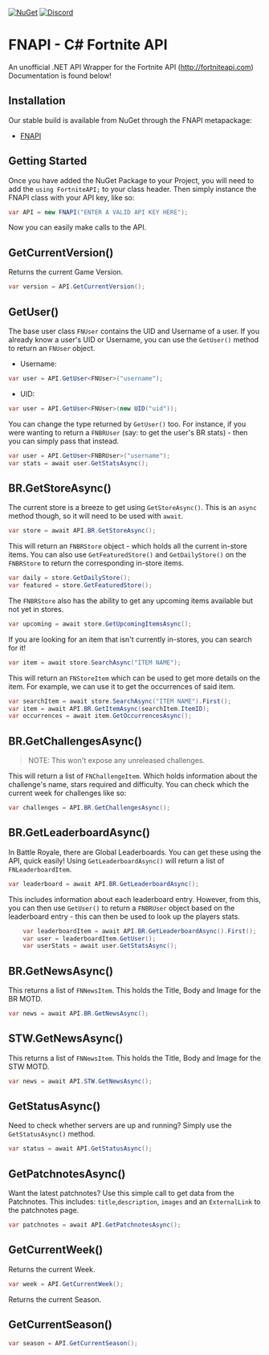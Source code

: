 [![NuGet](https://img.shields.io/badge/nuget-0.0.7-brightgreen.svg)](https://www.nuget.org/packages/FNAPI/)
[![Discord](https://discordapp.com/api/guilds/474621956562616331/widget.png)](https://discordapp.com/invite/8zPBaCQ)

# FNAPI - C# Fortnite API
An unofficial .NET API Wrapper for the Fortnite API (http://fortniteapi.com)
Documentation is found below!

## Installation
Our stable build is available from NuGet through the FNAPI metapackage:
- [FNAPI](https://www.nuget.org/packages/FNAPI/)

## Getting Started
Once you have added the NuGet Package to your Project, you will need to add the `using FortniteAPI;` to your class header.
Then simply instance the FNAPI class with your API key, like so:
```csharp
var API = new FNAPI("ENTER A VALID API KEY HERE");
```
Now you can easily make calls to the API.

## GetCurrentVersion()
Returns the current Game Version.
```csharp
var version = API.GetCurrentVersion();
```

## GetUser()
The base user class `FNUser` contains the UID and Username of a user. 
If you already know a user's UID or Username, you can use the `GetUser()` method to return an `FNUser` object.
- Username:
```csharp
var user = API.GetUser<FNUser>("username");
```
- UID:
```csharp
var user = API.GetUser<FNUser>(new UID("uid"));
```

You can change the type returned by `GetUser()` too. For instance, if you were wanting to return a `FNBRUser` (say: to get the user's BR stats) - then you can simply pass that instead.
```csharp
var user = API.GetUser<FNBRUser>("username");
var stats = await user.GetStatsAsync();
```

## BR.GetStoreAsync()
The current store is a breeze to get using `GetStoreAsync()`. 
This is an `async` method though, so it will need to be used with `await`.
```csharp
var store = await API.BR.GetStoreAsync();
```
This will return an `FNBRStore` object - which holds all the current in-store items.
You can also use `GetFeaturedStore()` and `GetDailyStore()` on the `FNBRStore` to return the corresponding in-store items.
```csharp
var daily = store.GetDailyStore();
var featured = store.GetFeaturedStore();
```
The `FNBRStore` also has the ability to get any upcoming items available but not yet in stores.
```csharp
var upcoming = await store.GetUpcomingItemsAsync();
```
If you are looking for an item that isn't currently in-stores, you can search for it!
```csharp
var item = await store.SearchAsync("ITEM NAME");
```
This will return an `FNStoreItem` which can be used to get more details on the item. 
For example, we can use it to get the occurrences of said item.
```csharp
var searchItem = await store.SearchAsync("ITEM NAME").First();
var item = await API.BR.GetItemAsync(searchItem.ItemID);
var occurrences = await item.GetOccurrencesAsync();
```

## BR.GetChallengesAsync()
>NOTE: This won't expose any unreleased challenges.

This will return a list of `FNChallengeItem`. Which holds information about the challenge's name, stars required and difficulty.
You can check which the current week for challenges like so:
```csharp
var challenges = API.BR.GetChallengesAsync();
```

## BR.GetLeaderboardAsync()
In Battle Royale, there are Global Leaderboards. You can get these using the API, quick easily!
Using `GetLeaderboardAsync()` will return a list of `FNLeaderboardItem`. 
```csharp
var leaderboard = await API.BR.GetLeaderboardAsync();
```
This includes information about each leaderboard entry. However, from this, you can then use `GetUser()` to return a `FNBRUser` object based on the leaderboard entry - this can then be used to look up the players stats.
```csharp
	var leaderboardItem = await API.BR.GetLeaderboardAsync().First();
	var user = leaderboardItem.GetUser();
	var userStats = await user.GetStatsAsync();
```

## BR.GetNewsAsync()
This returns a list of `FNNewsItem`. This holds the Title, Body and Image for the BR MOTD. 
```csharp
var news = await API.BR.GetNewsAsync();
```

## STW.GetNewsAsync()
This returns a list of `FNNewsItem`. This holds the Title, Body and Image for the STW MOTD.
```csharp
var news = await API.STW.GetNewsAsync();
```

## GetStatusAsync()
Need to check whether servers are up and running? Simply use the `GetStatusAsync()` method.
```csharp
var status = await API.GetStatusAsync();
```

## GetPatchnotesAsync()
Want the latest patchnotes? Use this simple call to get data from the Patchnotes. This includes: `title`,`description`, `images` and an `ExternalLink` to the patchnotes page.
```csharp
var patchnotes = await API.GetPatchnotesAsync();
```

## GetCurrentWeek()
Returns the current Week.
```csharp
var week = API.GetCurrentWeek();
```

Returns the current Season.
## GetCurrentSeason()
```csharp
var season = API.GetCurrentSeason();
```
